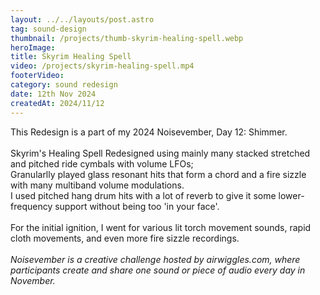 ```yaml
---
layout: ../../layouts/post.astro
tag: sound-design
thumbnail: /projects/thumb-skyrim-healing-spell.webp
heroImage:
title: Skyrim Healing Spell
video: /projects/skyrim-healing-spell.mp4
footerVideo: 
category: sound redesign
date: 12th Nov 2024
createdAt: 2024/11/12
---
```

<div>
This Redesign is a part of my 2024 Noisevember, Day 12: Shimmer.
</div><br>
<div>
Skyrim's Healing Spell Redesigned using mainly many stacked stretched and pitched ride cymbals with volume LFOs;<br> Granularlly played glass resonant hits that form a chord and a fire sizzle with many multiband volume modulations.<br>
I used pitched hang drum hits with a lot of reverb to give it some lower-frequency support without being too 'in your face'.
</div>
<div><br>
For the initial ignition, I went for various lit torch movement sounds, rapid cloth movements, and even more fire sizzle recordings.
</div>
<br>
<div>
    <i>Noisevember is a creative challenge hosted by airwiggles.com, where participants create and share one sound or piece of audio every day in November.</i>
</div>